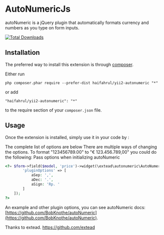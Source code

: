 AutoNumericJs
=============

autoNumeric is a jQuery plugin that automatically formats currency and numbers as you type on form inputs.

[![Total Downloads](https://poser.pugx.org/haifahrul/yii2-autonumeric/downloads)](https://packagist.org/packages/haifahrul/yii2-autonumeric)

Installation
------------

The preferred way to install this extension is through [composer](http://getcomposer.org/download/).

Either run

```
php composer.phar require --prefer-dist haifahrul/yii2-autonumeric "*"
```

or add

```
"haifahrul/yii2-autonumeric": "*"
```

to the require section of your `composer.json` file.


Usage
-----

Once the extension is installed, simply use it in your code by  :

The complete list of options are below
There are multiple ways of changing the options. To format "123456789.00" to "€ 123.456.789,00" you could do the following:
Pass options when initializing autoNumeric
```php
<?= $form->field($model, 'price')->widget(\extead\autonumeric\AutoNumeric::classname(), [
        'pluginOptions' => [
            aSep: ',',
            aDec: '.',
            aSign: 'Rp. '
        ]
    ]);
?>
```

An example and other plugin options, you can see autoNumeric docs: [https://github.com/BobKnothe/autoNumeric](https://github.com/BobKnothe/autoNumeric).

Thanks to extead. https://github.com/extead
